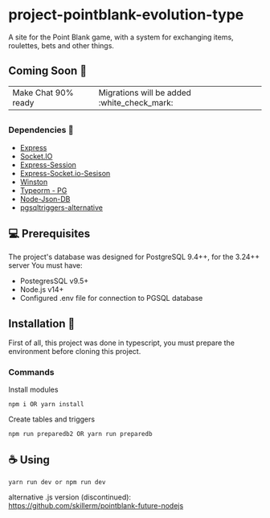 # project-pointblank-evolution-type

A site for the Point Blank game, with a system for exchanging items, roulettes, bets and other things.

## Coming Soon :construction:
<table>
 <td>Make Chat 90% ready</td>
 <td>Migrations will be added :white_check_mark:</td>
</table>

## <h3>Dependencies :pushpin:</h3>
<ul>
 <li> <a href="https://www.npmjs.com/package/express">Express</a></li>
 <li> <a href="https://www.npmjs.com/package/socket.io">Socket.IO</a></li>
 <li> <a href="https://www.npmjs.com/package/express-session">Express-Session</a></li>
 <li> <a href="https://www.npmjs.com/package/express-socket.io-session">Express-Socket.io-Sesison</a></li>
 <li> <a href="https://www.npmjs.com/package/winston">Winston</a></li>
 <li> <a href="https://www.npmjs.com/package/typeorm">Typeorm - PG</a></li>
 <li> <a href="https://www.npmjs.com/package/node-json-db">Node-Json-DB</a></li>
 <li> <a href="https://www.npmjs.com/package/pgsqltriggers-alternative">pgsqltriggers-alternative</a></li>
</ul>

## 💻 Prerequisites

The project's database was designed for PostgreSQL 9.4++, for the 3.24++ server
You must have:
* PostegresSQL v9.5+
* Node.js v14+
* Configured .env file for connection to PGSQL database

## Installation 🚀
First of all, this project was done in typescript, you must prepare the environment before cloning this project.
### Commands

Install modules
```
npm i OR yarn install
```

Create tables and triggers
```
npm run preparedb2 OR yarn run preparedb
```

## ☕ Using
```
yarn run dev or npm run dev
```


alternative .js version (discontinued): https://github.com/skillerm/pointblank-future-nodejs

